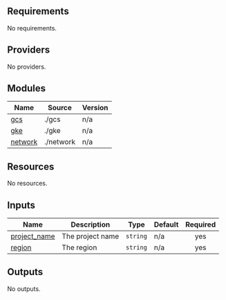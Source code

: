 ## Requirements

No requirements.

## Providers

No providers.

## Modules

| Name | Source | Version |
|------|--------|---------|
| <a name="module_gcs"></a> [gcs](#module\_gcs) | ./gcs | n/a |
| <a name="module_gke"></a> [gke](#module\_gke) | ./gke | n/a |
| <a name="module_network"></a> [network](#module\_network) | ./network | n/a |

## Resources

No resources.

## Inputs

| Name | Description | Type | Default | Required |
|------|-------------|------|---------|:--------:|
| <a name="input_project_name"></a> [project\_name](#input\_project\_name) | The project name | `string` | n/a | yes |
| <a name="input_region"></a> [region](#input\_region) | The region | `string` | n/a | yes |

## Outputs

No outputs.
